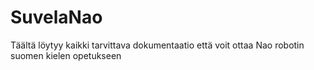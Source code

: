 # SuvelaNao
Täältä löytyy kaikki tarvittava dokumentaatio että voit ottaa Nao robotin suomen kielen opetukseen
